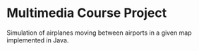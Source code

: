 # Multimedia Course Project
Simulation of airplanes moving between airports in a given map implemented in Java.
